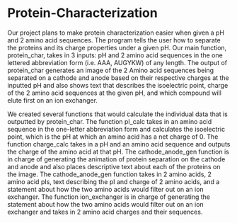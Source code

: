 # Protein-Characterization 

Our project plans to make protein characterization easier when given a pH and 2 amino acid sequences. The program tells the user how to separate the proteins 
and its charge properties under a given pH. Our main function, protein_char, takes in 3 inputs: pH and 2 amino acid sequences in the one lettered abbreviation form (i.e. AAA, AUGYKW) of any length. 
The output of protein_char generates an image of the 2 Amino acid sequences being separated on a cathode and anode based on their respective charges 
at the inputted pH and also shows text that describes the isoelectric point, charge of the 2 amino acid sequences at the given pH, and which compound will
elute first on an ion exchanger. 

We created several functions that would calculate the individual data that is outputted by protein_char. The function pI_calc takes in an amino acid sequence
in the one-letter abbreviation form and calculates the isoelectric point, which is the pH at which an amino acid has a net charge of 0. The function 
charge_calc takes in a pH and an amino acid sequence and outputs the charge of the amino acid at that pH. The cathode_anode_gen function is in charge of 
generating the animation of protein separation on the cathode and anode and also places descriptive text about each of the proteins on the image. The 
cathode_anode_gen function takes in 2 amino acids, 2 amino acid pIs, text describing the pI and charge of 2 amino acids, and a statement about how the 
two amino acids would filter out on an ion exchanger. The function ion_exchanger is in charge of generating the statement about how the two amino acids 
would filter out on an ion exchanger and takes in 2 amino acid charges and their sequences. 
